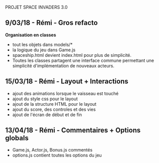 PROJET SPACE INVADERS 3.0

## 9/03/18 - Rémi - Gros refacto
**Organisation en classes**
- tout les objets dans models/*
- la logique du jeu dans Game.js
- spaceship.html devient index.html pour plus de simplicité.
- Toutes les classes partagent une interface commune permettant
une simplicité d'implémentation de nouveaux acteurs.

## 15/03/18 - Rémi - Layout + Interactions
- ajout des animations lorsque le vaisseau est touché
- ajout du style css pour le layout
- ajout de la structure HTML pour le layout
- ajout du score, des controles et des vies
- ajout de l'écran de début et de fin

## 13/04/18 - Rémi - Commentaires + Options globals
- Game.js, Actor.js, Bonus.js commentés
- options.js contient toutes les options du jeu
